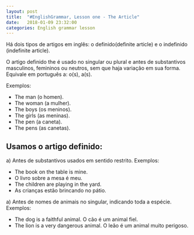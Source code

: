 ```yaml
---
layout: post
title:  "#EnglishGrammar, Lesson one - The Article"
date:   2018-01-09 23:32:00
categories: English grammar lesson
---
```



Há dois tipos de artigos em inglês: o definido(definite article) e o indefinido (indefinite article).

O artigo definido the é usado no singular ou plural e antes de substantivos masculinos, femininos ou neutros, sem que haja variação em sua forma. Equivale em português a: o(s), a(s).

Exemplos:
- The man (o homen).
- The woman (a mulher).
- The boys (os meninos).
- The girls (as meninas).
- The pen (a caneta).
- The pens (as canetas).

## Usamos o artigo definido:

a) Antes de substantivos usados em sentido restrito.
Exemplos: 
- The book on the table is mine.
- O livro sobre a mesa é meu.
- The children are playing in the yard.
- As crianças estão brincando no pátio.

a) Antes de nomes de animais no singular, indicando toda a espécie.
Exemplos: 
- The dog is a faithful animal.
    O cão é um animal fiel.
- The lion is a very dangerous animal.
    O leão é um animal muito perigoso.